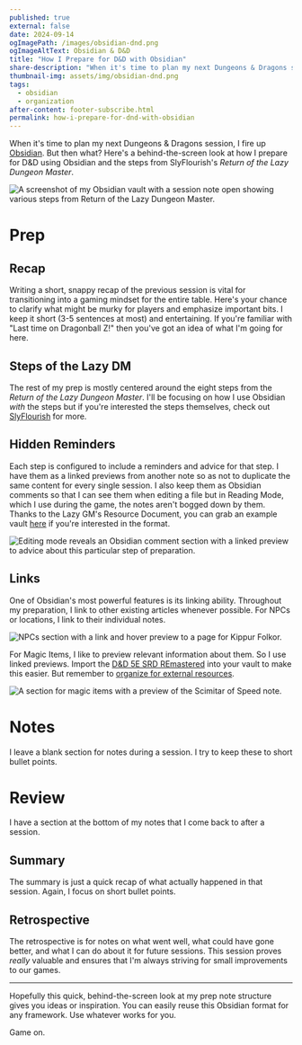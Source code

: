 ```yaml
---
published: true
external: false
date: 2024-09-14
ogImagePath: /images/obsidian-dnd.png
ogImageAltText: Obsidian & D&D
title: "How I Prepare for D&D with Obsidian"
share-description: "When it's time to plan my next Dungeons & Dragons session, I fire up Obsidian. But then what? Here's a behind-the-screen look at how I prepare D&D using Obsidian and the steps from SlyFlourish's Return of the Lazy Dungeon Master."
thumbnail-img: assets/img/obsidian-dnd.png
tags:
  - obsidian
  - organization
after-content: footer-subscribe.html
permalink: how-i-prepare-for-dnd-with-obsidian
---
```


When it's time to plan my next Dungeons & Dragons session, I fire up [Obsidian](/blog/getting-started-with-obsidian-dnd). But then what? Here's a behind-the-screen look at how I prepare for D&D using Obsidian and the steps from SlyFlourish's *Return of the Lazy Dungeon Master*.

![A screenshot of my Obsidian vault with a session note open showing various steps from Return of the Lazy Dungeon Master.](/images/obsidian-prep-notes.jpg)

# Prep

## Recap

Writing a short, snappy recap of the previous session is vital for transitioning into a gaming mindset for the entire table. Here's your chance to clarify what might be murky for players and emphasize important bits. I keep it short (3-5 sentences at most) and entertaining. If you're familiar with "Last time on Dragonball Z!" then you've got an idea of what I'm going for here.

## Steps of the Lazy DM

The rest of my prep is mostly centered around the eight steps from the *Return of the Lazy Dungeon Master*. I'll be focusing on how I use Obsidian *with* the steps but if you're interested the steps themselves, check out [SlyFlourish](https://www.slyflourish.com) for more.

## Hidden Reminders

Each step is configured to include a reminders and advice for that step. I have them as a linked previews from another note so as not to duplicate the same content for every single session. I also keep them as Obsidian comments so that I can see them when editing a file but in Reading Mode, which I use during the game, the notes aren't bogged down by them. Thanks to the Lazy GM's Resource Document, you can grab an example vault [here](https://github.com/phd20/obsidian-ttrpg-vault) if you're interested in the format.

![Editing mode reveals an Obsidian comment section with a linked preview to advice about this particular step of preparation.](/images/obsidian-session-prep-tips.jpg)

## Links

One of Obsidian's most powerful features is its linking ability. Throughout my preparation, I link to other existing articles whenever possible. For NPCs or locations, I link to their individual notes.

![NPCs section with a link and hover preview to a page for Kippur Folkor.](/images/obsidian-npc-link.jpg)

For Magic Items, I like to preview relevant information about them. So I use linked previews. Import the [D&D 5E SRD REmastered](https://github.com/OldManUmby/DND.SRD.Wiki) into your vault to make this easier. But remember to [organize for external resources](/blog/organizing-obsidian-dnd-srd-external-resources).

![A section for magic items with a preview of the Scimitar of Speed note.](/images/obsidian-magic-items.jpg)

# Notes

I leave a blank section for notes during a session. I try to keep these to short bullet points.

# Review

I have a section at the bottom of my notes that I come back to after a session. 

## Summary

The summary is just a quick recap of what actually happened in that session. Again, I focus on short bullet points. 

## Retrospective

The retrospective is for notes on what went well, what could have gone better, and what I can do about it for future sessions. This session proves *really* valuable and ensures that I'm always striving for small improvements to our games.

---

Hopefully this quick, behind-the-screen look at my prep note structure gives you ideas or inspiration. You can easily reuse this Obsidian format for any framework. Use whatever works for you.

Game on.